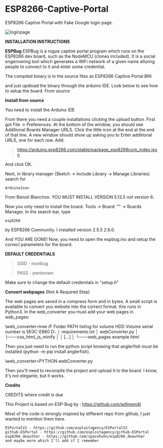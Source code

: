 # ESP8266-Captive-Portal

ESP8266 Captive Portal with Fake Google login page.

![loginpage](https://github.com/beigeworm/ESP8266-Captive-Portal/assets/93350544/7b6f2366-97d1-4668-aea4-a1b2ed8024cb)


**INSTALLATION INSTRUCTIONS**

**ESPBug**
ESPBug is a rogue captive portal program which runs on the ESP8266 dev board, such as the NodeMCU (clones included). It is a social engennering tool which generates a WiFi network of a given name alluring people to connect to it and enter some credential.

The compiled binary is in the source files as ESP8266 Captive Portal.BIN 

and just updload the binary through the arduino IDE. Look below to see how to setup the board.
From source

**Install from source**

You need to install the Arduino IDE 

From there you need a couple installations clicking the upload button. First got File -> Preferences. At the bottom of the window, you should see Additional Boards Manager URLS. Click the little icon at the end at the end of that line. A new window should show up asking you to Enter additional URLS, one for each row. Add:

> https://arduino.esp8266.com/stable/package_esp8266com_index.json

And click OK.

Next, in library manager (Sketch -> Include Library -> Manage Libraries) search for

`ArduinoJson`

From Benoit Blanchon. YOU MUST INSTALL VERSION 5.13.5 not version 6.

Now you only need to install the board. Tools -> Board: "<SOME BOARD NAME>" -> Boards Manager. In the search bar, type

`esp8266`

by ESP8266 Community. I installed version 2.5.5 2.6.0.

And YOU ARE DONE! Now, you need to open the espbug.ino and setup the correct parameters for the board.

**DEFAULT CREDENTIALS**
> SSID - monbug
> 
> PASS - pwntoown

Make sure to change the default credentials in "setup.h"


**Convert webpages** (Not A Required Step)

The web pages are saved in a compress form and in bytes. A small script is available to convert you website into the correct format. this runs in Python3. In the web_converter you must add your web pages in web_pages:

\web_converter>tree /F
Folder PATH listing for volume HDD
Volume serial number is 5E0C-E860
D:.
│   requirements.txt
│   webConverter.py
│
├───css_html_js_minify
│   │   [...]
│
└───web_pages
        example.html

Then you just need to run the python script knowing that anglerfish must be installed (python -m pip install anglerfish).

\web_converter>PYTHON webConverter.py

Then you'll need to recompile the project and upload it to the board. I know, it's not elegante, but it works.

**Credits**

CREDITS where credit is due

This Project is based on ESP-Bug by : https://github.com/willmendil

Most of the code is strongly inspired by different repo from github, I just wanted to mention them here.

    ESPortalV2 - https://github.com/exploitagency/ESPortalV2
    github-ESPortal - https://github.com/exploitagency/github-ESPortal
    esp8266_deauther - https://github.com/spacehuhn/esp8266_deauther
    and maybe more which I'll add if I remember
